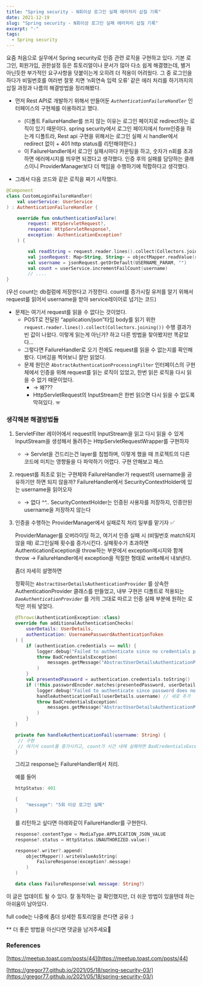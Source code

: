 ```yaml
---
title: "Spring security - N회이상 로그인 실패 에러처리 삽질 기록"
date: 2021-12-19
slug: "Spring security - N회이상 로그인 실패 에러처리 삽질 기록"
excerpt: "-"
tags:
  - Spring security
---
```


요즘 처음으로 실무에서 Spring security로 인증 관련 로직을 구현하고 있다. 기본 로그인, 회원가입, 권한설정 등은 튜토리얼이나 문서가 많아 다소 쉽게 해결했는데, 별거 아닌듯한 부가적인 요구사항을 덧붙이는게 오히려 더 적용이 어려웠다. 그 중  로그인을 하다가 비밀번호를 여러번 잘못 치면 ‘n회연속 입력 오류’ 같은 에러 처리를 하기까지의 삽질 과정과 나름의 해결방법을 정리해봤다. 

- 먼저 Rest API로 개발하기 위해서 만들어둔 *`AuthenticationFailureHandler`* 인터페이스의 구현체를 이용하려고 했다.
    - (디폴트 FailureHandler를 쓰지 않는 이유는 로그인 페이지로 redirect하는 로직이 있기 때문이다. spring security에서 로그인 페이지에서 form인증을 하는게 디폴트라, Rest api 구현을 위해서는 로그인 실패 시 handler에서 redirect 없이 + 401 http status를 리턴해야한다.)
    - 이 FailureHandler에서 로그인 실패시마다 카운팅을 하고, 숫자가 n회를 초과하면 에러메시지를 띄우면 되겠다고 생각했다. 인증 후의 실패를 담당하는 클래스이니 ProviderManager보다 더 책임을 수행하기에 적합하다고 생각했다.

- 그래서 다음 코드와 같은 로직을 짜기 시작했다.

```kotlin
@Component
class CustomLoginFailureHandler(
	val userService: UserService
) : AuthenticationFailureHandler {

    override fun onAuthenticationFailure(
        request: HttpServletRequest?,
        response: HttpServletResponse?,
        exception: AuthenticationException?
    ) {

		val readString = request.reader.lines().collect(Collectors.joining())
		val jsonRequest: Map<String, String> = objectMapper.readValue(readString)
		val username = jsonRequest.getOrDefault(USERNAME_PARAM, "")
		val count = userService.incrementFailCount(username)
		// ....
}
```

(우선 count는 db컬럼에 저장한다고 가정한다. count를 증가시킬 유저를 알기 위해서 request를 읽어서 username을 받아 service레이어로 넘기는 코드)

- 문제는 여기서 request를 읽을 수 없다는 것이었다.
    - POST로 전달된 “application/json”타입 body를 읽기 위한`request.reader.lines().collect(Collectors.joining())` 수행 결과가 빈 값이 나왔다. 이렇게 읽는게 아닌가? 하고 다른 방법을 찾아봤지만 똑같았다...
    - 그렇다면 FailureHandler로 오기 전에도 request를 읽을 수 없는지를 확인해봤다. 디버깅을 찍어보니 잘만 읽었다.
    - 문제 원인은 `AbstractAuthenticationProcessingFilter` 인터페이스의 구현체에서 인증을 위해 request를 읽는 로직이 있었고, 한번 읽은 로직을 다시 읽을 수 없기 때문이었다.
        - → 왜???
        - HttpServletRequest의 InputStream은 한번 읽으면 다시 읽을 수 없도록 막혀있다. ㅠ

### 생각해본 해결방법들

1. ServletFilter 레이어에서 request의 InputStream을 읽고 다시 읽을 수 있게 InputStream을 생성해서 돌려주는 HttpServletRequestWrapper를 구현하자
    - → Servlet을 건드리는건 layer를 침범하며, 이렇게 했을 때 프로젝트의 다른 코드에 미치는 영향들을 다 파악하기 어렵다. 구현 안해보고 패스
2. request를 최초로 읽는 구현체와 FailureHandler가 request의 username을 공유하기만 하면 되지 않을까? FailureHandler에서 SecurityContextHolder에 있는 username을 읽어오자
    - → 없다 ^^.. SecurityContextHolder는 인증된 사용자를 저장하지, 인증안된 username을 저장하지 않는다
3. 인증을 수행하는 ProviderManager에서 실패로직 처리 일부를 맡기자 ✅
    
    ProviderManager를 오버라이딩 하고, 여기서 인증 실패 시 (비밀번호 match되지 않을 때) 로그인실패 횟수를 증가시킨다. 실패횟수가 초과하면 AuthenticationException을 throw하는 부분에서 exception메시지와 함께 throw → FailureHandler에서 exception을 적절한 형태로 write해서 내보낸다.
    
    좀더 자세히 설명하면
    
    정확히는 `AbstractUserDetailsAuthenticationProvider` 를 상속한 AuthenticationProvider 클래스를 만들었고, 내부 구현은 디폴트로 적용되는 *`DaoAuthenticationProvider`* 를 거의 그대로 따르고 인증 실패 부분에 원하는 로직만 끼워 넣었다.
    
    ```kotlin
    @Throws(AuthenticationException::class)
    override fun additionalAuthenticationChecks(
        userDetails: UserDetails,
        authentication: UsernamePasswordAuthenticationToken
    ) {
        if (authentication.credentials == null) {
            logger.debug("Failed to authenticate since no credentials provided")
            throw BadCredentialsException(
                messages.getMessage("AbstractUserDetailsAuthenticationProvider.badCredentials", "Bad credentials")
            )
        }
        val presentedPassword = authentication.credentials.toString()
        if (!this.passwordEncoder.matches(presentedPassword, userDetails.password)) {
            logger.debug("Failed to authenticate since password does not match stored value")
            handleAuthenticationFail(userDetails.username) // 새로 추가 
            throw BadCredentialsException(
                messages.getMessage("AbstractUserDetailsAuthenticationProvider.badCredentials", "Bad credentials")
            )
        }
    }
    
    private fun handleAuthenticationFail(username: String) {
     // 구현
     // 여기서 count를 증가시키고, count가 시간 내에 실패하면 BadCredentialsException을 던졌다
    }
    ```
    
    그리고 response는 FailureHandler에서 처리.
    
    예를 들어 
    
    ```kotlin
    httpStatus: 401
    
    {
    	"message": "5회 이상 로그인 실패"
    }
    ```
    
    를 리턴하고 싶다면 아래와같이 FailureHandler를 구현한다.
    
    ```kotlin
    response?.contentType = MediaType.APPLICATION_JSON_VALUE
    response?.status = HttpStatus.UNAUTHORIZED.value()
    
    response?.writer?.append(
        objectMapper().writeValueAsString(
            FailureResponse(exception?.message)
        )
    )
    
    data class FailureResponse(val message: String?)
    ```
    

이 글은 업데이트 될 수 있다. 잘 동작하는 걸 확인했지만, 더 쉬운 방법이 있을텐데 하는 아쉬움이 남아있다.

full code는 나중에 좀더 상세한 튜토리얼을 쓴다면 공유 :) 

** 더 좋은 방법을 아신다면 댓글을 남겨주세요🙏

### References

[https://meetup.toast.com/posts/44](https://meetup.toast.com/posts/44) 

[https://gregor77.github.io/2021/05/18/spring-security-03/](https://gregor77.github.io/2021/05/18/spring-security-03/)